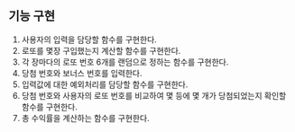 ## 기능 구현
1. 사용자의 입력을 담당할 함수를 구현한다.
2. 로또를 몇장 구입했는지 계산할 함수를 구현한다.
3. 각 장마다의 로또 번호 6개를 랜덤으로 정하는 함수를 구현한다.
4. 당첨 번호와 보너스 번호를 입력한다.
5. 입력값에 대한 예외처리를 담당할 함수를 구현한다.
6. 당첨 번호와 사용자의 로또 번호를 비교하여 몇 등에 몇 개가 당첨되었는지 확인할 함수를 구현한다.
7. 총 수익률을 계산하는 함수를 구현한다.